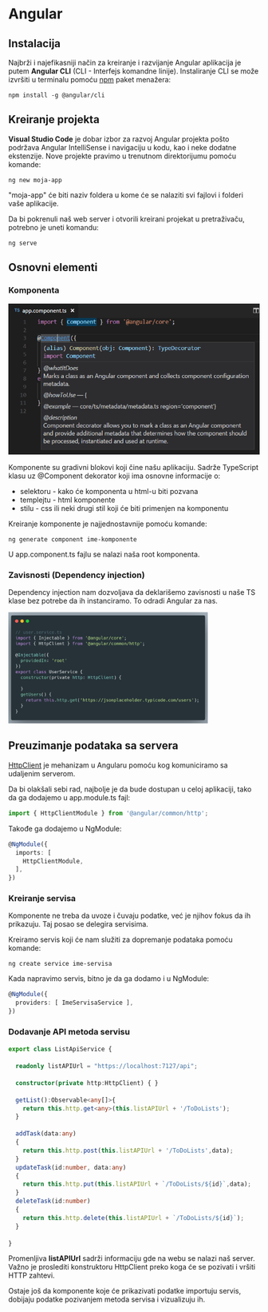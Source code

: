 # Angular


## Instalacija

Najbrži i najefikasniji način za kreiranje i razvijanje Angular aplikacija je putem **Angular CLI** (CLI - Interfejs komandne linije). Instaliranje CLI se može izvršiti u terminalu pomoću [npm](https://docs.npmjs.com/) paket menažera:
```
npm install -g @angular/cli
```

## Kreiranje projekta

**Visual Studio Code** je dobar izbor za razvoj Angular projekta pošto podržava Angular IntelliSense i navigaciju u kodu, kao i neke dodatne ekstenzije. Nove projekte pravimo u trenutnom direktorijumu pomoću komande:

```
ng new moja-app
```

"moja-app" će biti naziv foldera u kome će se nalaziti svi fajlovi i folderi vaše aplikacije.

Da bi pokrenuli naš web server i otvorili kreirani projekat u pretraživaču, potrebno je uneti komandu:

```
ng serve
```

## Osnovni elementi

 ### Komponenta 

<img src="img/decorator-hover.png" alt="drawing" width="550"/>

 Komponente su gradivni blokovi koji čine našu aplikaciju. Sadrže TypeScript klasu uz @Component dekorator koji ima osnovne informacije o:
 
 * selektoru - kako će komponenta u html-u biti pozvana
 * templejtu - html komponente
 * stilu - css ili neki drugi stil koji će biti primenjen na komponentu

Kreiranje komponente je najjednostavnije pomoću komande:

```
ng generate component ime-komponente
```

U app.component.ts fajlu se nalazi naša root komponenta.

### Zavisnosti (Dependency injection)

Dependency injection nam dozvoljava da deklarišemo zavisnosti u naše TS klase bez potrebe da ih instanciramo. To odradi Angular za nas. 

<img src="img/dependency.png" alt="drawing" width="400"/>

 ## Preuzimanje podataka sa servera

[HttpClient](https://angular.io/api/common/http/HttpClient) je mehanizam u Angularu pomoću kog komuniciramo sa udaljenim serverom.

Da bi olakšali sebi rad, najbolje je da bude dostupan u celoj aplikaciji, tako da ga dodajemo u app.module.ts fajl:

```typescript
import { HttpClientModule } from '@angular/common/http';
```

Takođe ga dodajemo u NgModule:

```typescript
@NgModule({
  imports: [
    HttpClientModule,
  ],
})
```

 ### Kreiranje servisa
 
 Komponente ne treba da uvoze i čuvaju podatke, već je njihov fokus da ih prikazuju. Taj posao se delegira servisima.

 Kreiramo servis koji će nam služiti za dopremanje podataka pomoću komande:
 
```
ng create service ime-servisa
```
Kada napravimo servis, bitno je da ga dodamo i u NgModule:

```typescript
@NgModule({
  providers: [ ImeServisaService ],
})
```

### Dodavanje API metoda servisu

```typescript
export class ListApiService {

  readonly listAPIUrl = "https://localhost:7127/api";

  constructor(private http:HttpClient) { }

  getList():Observable<any[]>{
    return this.http.get<any>(this.listAPIUrl + '/ToDoLists');
  }

  addTask(data:any)
  {
    return this.http.post(this.listAPIUrl + '/ToDoLists',data);
  }
  updateTask(id:number, data:any)
  {
    return this.http.put(this.listAPIUrl + `/ToDoLists/${id}`,data);
  }
  deleteTask(id:number)
  {
    return this.http.delete(this.listAPIUrl + `/ToDoLists/${id}`);
  }
  
}
```
Promenljiva **listAPIUrl** sadrži informaciju gde na webu se nalazi naš server. Važno je proslediti konstruktoru HttpClient preko koga će se pozivati i vršiti HTTP zahtevi.

Ostaje još da komponente koje će prikazivati podatke importuju servis, dobijaju podatke pozivanjem metoda servisa i vizualizuju ih.



